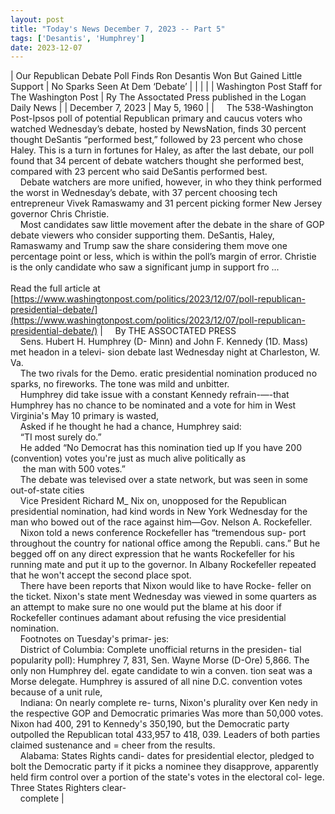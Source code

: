 ```yaml
---
layout: post
title: "Today's News December 7, 2023 -- Part 5"
tags: ['Desantis', 'Humphrey']
date: 2023-12-07
---
```


| Our Republican Debate Poll Finds Ron Desantis Won But Gained Little Support | No Sparks Seen At Dem ‘Debate’ |
|  |  |
| Washington Post Staff for The Washington Post | Ry The Assoctated Press published in the Logan Daily News |
| December 7, 2023 | May 5, 1960 |
| &nbsp;&nbsp;&nbsp;&nbsp;The 538-Washington Post-Ipsos poll of potential Republican primary and caucus voters who watched Wednesday’s debate, hosted by NewsNation, finds 30 percent thought DeSantis “performed best,” followed by 23 percent who chose Haley. This is a turn in fortunes for Haley, as after the last debate, our poll found that 34 percent of debate watchers thought she performed best, compared with 23 percent who said DeSantis performed best.<br>&nbsp;&nbsp;&nbsp;&nbsp;Debate watchers are more unified, however, in who they think performed the worst in Wednesday’s debate, with 37 percent choosing tech entrepreneur Vivek Ramaswamy and 31 percent picking former New Jersey governor Chris Christie.<br>&nbsp;&nbsp;&nbsp;&nbsp;Most candidates saw little movement after the debate in the share of GOP debate viewers who consider supporting them. DeSantis, Haley, Ramaswamy and Trump saw the share considering them move one percentage point or less, which is within the poll’s margin of error. Christie is the only candidate who saw a significant jump in support fro ...<br><br>Read the full article at<br>[https://www.washingtonpost.com/politics/2023/12/07/poll-republican-presidential-debate/](https://www.washingtonpost.com/politics/2023/12/07/poll-republican-presidential-debate/) | &nbsp;&nbsp;&nbsp;&nbsp;By THE ASSOCTATED PRESS<br>&nbsp;&nbsp;&nbsp;&nbsp;Sens. Hubert H. Humphrey (D- Minn) and John F. Kennedy (1D. Mass) met headon in a televi- sion debate last Wednesday night at Charleston, W. Va.<br>&nbsp;&nbsp;&nbsp;&nbsp;The two rivals for the Demo. eratic presidential nomination produced no sparks, no fireworks. The tone was mild and unbitter.<br>&nbsp;&nbsp;&nbsp;&nbsp;Humphrey did take issue with a constant Kennedy refrain-—-that Humphrey has no chance to be nominated and a vote for him in West Virginia's May 10 primary is wasted,<br>&nbsp;&nbsp;&nbsp;&nbsp;Asked if he thought he had a chance, Humphrey said:<br>&nbsp;&nbsp;&nbsp;&nbsp;“TI most surely do.”<br>&nbsp;&nbsp;&nbsp;&nbsp;He added “No Democrat has this nomination tied up If you have 200 (convention) votes you're just as much alive politically as<br>&nbsp;&nbsp;&nbsp;&nbsp; the man with 500 votes.”<br>&nbsp;&nbsp;&nbsp;&nbsp;The debate was televised over a state network, but was seen in some out-of-state cities<br>&nbsp;&nbsp;&nbsp;&nbsp;Vice President Richard M_ Nix on, unopposed for the Republican presidential nomination, had kind words in New York Wednesday for the man who bowed out of the race against him—Gov. Nelson A. Rockefeller.<br>&nbsp;&nbsp;&nbsp;&nbsp;Nixon told a news conference Rockefeller has “tremendous sup- port throughout the country for national office among the Republi. cans.” But he begged off on any direct expression that he wants Rockefeller for his running mate and put it up to the governor. In Albany Rockefeller repeated that he won't accept the second place spot.<br>&nbsp;&nbsp;&nbsp;&nbsp;There have been reports that Nixon would like to have Rocke- feller on the ticket. Nixon's state ment Wednesday was viewed in some quarters as an attempt to make sure no one would put the blame at his door if Rockefeller continues adamant about refusing the vice presidential nomination.<br>&nbsp;&nbsp;&nbsp;&nbsp;Footnotes on Tuesday's primar- jes:<br>&nbsp;&nbsp;&nbsp;&nbsp;District of Columbia: Complete unofficial returns in the presiden- tial popularity poll): Humphrey 7, 831, Sen. Wayne Morse (D-Ore) 5,866. The only non Humphrey del. egate candidate to win a conven. tion seat was a Morse delegate. Humphrey is assured of all nine D.C. convention votes because of a unit rule,<br>&nbsp;&nbsp;&nbsp;&nbsp;Indiana: On nearly complete re- turns, Nixon's plurality over Ken nedy in the respective GOP and Democratic primaries Was more than 50,000 votes. Nixon had 400, 291 to Kennedy's 350,190, but the Democratic party outpolled the Republican total 433,957 to 418, 039. Leaders of both parties claimed sustenance and = cheer from the results.<br>&nbsp;&nbsp;&nbsp;&nbsp;Alabama: States Rights candi- dates for presidential elector, pledged to bolt the Democratic party if it picks a nominee they disapprove, apparently held firm control over a portion of the state's votes in the electoral col- lege. Three States Righters clear-<br>&nbsp;&nbsp;&nbsp;&nbsp;complete  |